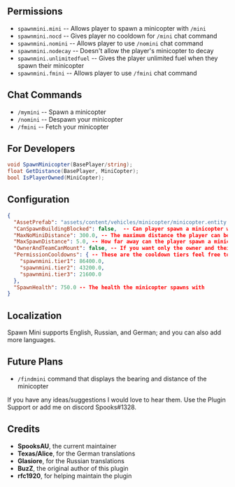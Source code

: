 ## Permissions

* `spawnmini.mini`  -- Allows player to spawn a minicopter with `/mini`
* `spawnmini.nocd` -- Gives player no cooldown for `/mini` chat command
* `spawnmini.nomini` -- Allows player to use `/nomini` chat command 
* `spawnmini.nodecay` -- Doesn't allow the player's minicopter to decay
* `spawnmini.unlimitedfuel` -- Gives the player unlimited fuel when they spawn their minicopter
* `spawnmini.fmini` -- Allows player to use `/fmini` chat command
## Chat Commands

* `/mymini` -- Spawn a minicopter
* `/nomini` -- Despawn your minicopter
* `/fmini` -- Fetch your minicopter

## For Developers

```csharp
void SpawnMinicopter(BasePlayer/string);
float GetDistance(BasePlayer, MiniCopter);
bool IsPlayerOwned(MiniCopter);
```

## Configuration

```json
{
  "AssetPrefab": "assets/content/vehicles/minicopter/minicopter.entity.prefab", -- Prefab you would like to spawn
  "CanSpawnBuildingBlocked": false,  -- Can player spawn a minicopter while building blocked
  "MaxNoMiniDistance": 300.0, -- The maximum distance the player can be from the minicopter when using /nomini and /fmini
  "MaxSpawnDistance": 5.0, -- How far away can the player spawn a minicopter
  "OwnerAndTeamCanMount": false, -- If you want only the owner and their team members to be able to mount the mini set this to true
  "PermissionCooldowns": { -- These are the cooldown tiers feel free to add/change as many as you like just make sure users only have one for now
    "spawnmini.tier1": 86400.0,
    "spawnmini.tier2": 43200.0,
    "spawnmini.tier3": 21600.0
  },
  "SpawnHealth": 750.0 -- The health the minicopter spawns with
}
```

## Localization

Spawn Mini supports English, Russian, and German; and you can also add more languages.

## Future Plans

* `/findmini` command that displays the bearing and distance of the minicopter

If you have any ideas/suggestions I would love to hear them. Use the Plugin Support or add me on discord Spooks#1328.

## Credits

* **SpooksAU**, the current maintainer
* **Texas/Alice**, for the German translations
* **Glasiore**, for the Russian translations
* **BuzZ**, the original author of this plugin
* **rfc1920**, for helping maintain the plugin